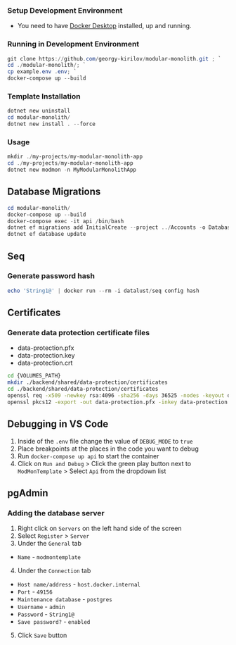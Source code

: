 ### Setup Development Environment
- You need to have [Docker Desktop](https://www.docker.com/products/docker-desktop/) installed, up and running.

### Running in Development Environment
```powershell
git clone https://github.com/georgy-kirilov/modular-monolith.git ; `
cd ./modular-monolith/; `
cp example.env .env; `
docker-compose up --build
```

### Template Installation
```powershell
dotnet new uninstall
cd modular-monolith/
dotnet new install . --force
```
### Usage
```powershell
mkdir ./my-projects/my-modular-monolith-app
cd ./my-projects/my-modular-monolith-app
dotnet new modmon -n MyModularMonolithApp
```

## Database Migrations
```powershell
cd modular-monolith/
docker-compose up --build
docker-compose exec -it api /bin/bash
dotnet ef migrations add InitialCreate --project ../Accounts -o Database/Migrations
dotnet ef database update
```

## Seq
### Generate password hash
```powershell
echo 'String1@' | docker run --rm -i datalust/seq config hash
```

## Certificates

### Generate data protection certificate files
- data-protection.pfx
- data-protection.key
- data-protection.crt

```bash
cd {VOLUMES_PATH}
mkdir ./backend/shared/data-protection/certificates
cd ./backend/shared/data-protection/certificates
openssl req -x509 -newkey rsa:4096 -sha256 -days 36525 -nodes -keyout data-protection.key -out data-protection.crt -subj "/CN=local"
openssl pkcs12 -export -out data-protection.pfx -inkey data-protection.key -in data-protection.crt
```

## Debugging in VS Code

1. Inside of the `.env` file change the value of `DEBUG_MODE` to `true`
2. Place breakpoints at the places in the code you want to debug
3. Run `docker-compose up api` to start the container
4. Click on `Run and Debug` > Click the green play button next to `ModMonTemplate` > Select `Api` from the dropdown list

## pgAdmin

### Adding the database server

1. Right click on `Servers` on the left hand side of the screen
2. Select `Register` > `Server`
3. Under the `General` tab
  - `Name` - `modmontemplate`
4. Under the `Connection` tab
  - `Host name/address` - `host.docker.internal`
  - `Port` - `49156`
  - `Maintenance database` - `postgres`
  - `Username` - `admin`
  - `Password` - `String1@`
  - `Save password?` - `enabled`
5. Click `Save` button
